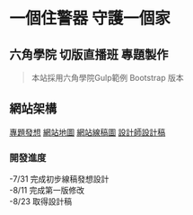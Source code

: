 # 一個住警器 守護一個家

## 六角學院 切版直播班 專題製作

>本站採用六角學院Gulp範例 Bootstrap 版本

## 網站架構

[專題發想](https://www.notion.so/43598b4409794bc0ab0918878c70d387)
[網站地圖](https://whimsical.com/sitemap-QgCjWRQ5KkAboptbV7aSaL)
[網站線稿圖](https://whimsical.com/Ko6d5T8QabiStV3bXBh43C)
[設計師設計稿](https://hsiangfeng.github.io/other/20200510/)

### 開發進度
-7/31 完成初步線稿發想設計 </br>
-8/11 完成第一版修改 </br>
-8/23 取得設計稿 </br>